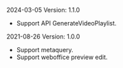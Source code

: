 2024-03-05 Version: 1.1.0
- Support API GenerateVideoPlaylist.


2021-08-26 Version: 1.0.0
- Support metaquery.
- Support weboffice preview edit.

